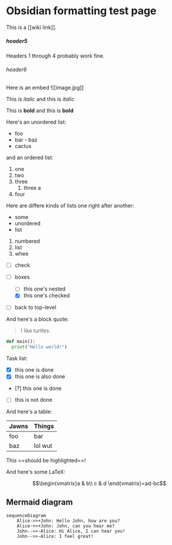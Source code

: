 # Obsidian formatting test page

This is a [[wiki link]].

##### header5

Headers 1 through 4 probably work fine.

###### header6

Here is an embed
![[image.jpg]]

This is *italic* and this is _italic_

This is **bold** and this is __bold__

Here's an unordered list:

- foo
- bar
      - baz
- cactus

and an ordered list:

1. one
1. two
1. three
    1. three a
1. four

Here are differe kinds of lists one right after another:

- some
- unordered
- list

1. numbered
2. list
3. whee

- [ ] check
- [ ] boxes
	- [ ] this one's nested
	- [x] this one's checked
- [ ] back to top-level


And here's a block quote:

> I like turtles.

```python
def main():
  print("Hello world!")
```

Task list:

- [x] this one is done
- [x] this one is also done
- [?] this one is done
- [ ] this is not done


And here's a table:

Jawns | Things
------|--------
foo | bar
baz   | lol wut

This ==should be highlighted==!

And here's some LaTeX:

$$\begin{vmatrix}a & b\\
c & d
\end{vmatrix}=ad-bc$$


## Mermaid diagram

```mermaid
sequenceDiagram
    Alice->>+John: Hello John, how are you?
    Alice->>+John: John, can you hear me?
    John-->>-Alice: Hi Alice, I can hear you!
    John-->>-Alice: I feel great!
```
